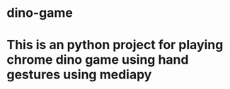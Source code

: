 # dino-game
# This is an python project for playing chrome dino game using hand gestures using mediapy






















